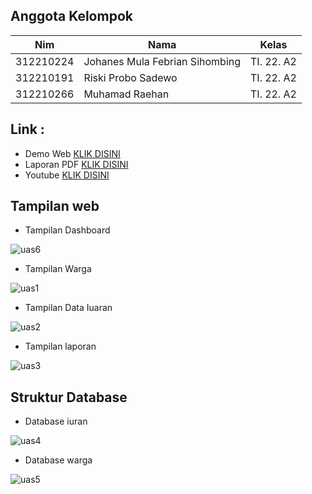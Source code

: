 ## Anggota Kelompok
| Nim  | Nama | Kelas | 
| ------------- | ------------- | ------------- |
| 312210224 | Johanes Mula Febrian Sihombing | TI. 22. A2  |
| 312210191 | Riski Probo Sadewo | TI. 22. A2  |
| 312210266 | Muhamad Raehan | TI. 22. A2  |

## Link :
- Demo Web [KLIK DISINI](https://iuranrtkel5.000webhostapp.com/)
- Laporan PDF [KLIK DISINI](https://drive.google.com/file/d/1J8mnWSWT-VN-r-lFO43JGpb96HUdX1AT/view?usp=drive_link)
- Youtube [KLIK DISINI](https://youtu.be/ruO1zNMC82Y?si=CwXvGqYq4J5VW-0Y)


## Tampilan web
- Tampilan Dashboard

![uas6](https://github.com/mullf/ProjectUAS_Web_Kel5/assets/115521049/f823bf8c-fbca-42f7-9d71-285c1bd95e06)

- Tampilan Warga
  
![uas1](https://github.com/mullf/ProjectUAS_Web_Kel5/assets/115521049/96fd2f8f-10ff-4620-9752-4b67baf27da5)

- Tampilan Data Iuaran
  
![uas2](https://github.com/mullf/ProjectUAS_Web_Kel5/assets/115521049/37886156-3d4d-4354-b374-8da71916ee00)

- Tampilan laporan
  
![uas3](https://github.com/mullf/ProjectUAS_Web_Kel5/assets/115521049/3042d09e-fe53-4c10-b17f-b22caca853bc)


## Struktur Database

- Database iuran
  
![uas4](https://github.com/mullf/ProjectUAS_Web_Kel5/assets/115521049/2342c094-1594-415d-8782-c7e808c4d117)
- Database warga
  
![uas5](https://github.com/mullf/ProjectUAS_Web_Kel5/assets/115521049/54eba6fc-b63d-4108-bc1a-ec19dc5cca5c)
